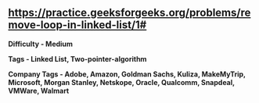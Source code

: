 ## https://practice.geeksforgeeks.org/problems/remove-loop-in-linked-list/1#

**Difficulty - Medium**

**Tags - Linked List, Two-pointer-algorithm**

**Company Tags -  Adobe, Amazon, Goldman Sachs, Kuliza, MakeMyTrip, Microsoft, Morgan Stanley, Netskope, Oracle, Qualcomm, Snapdeal, VMWare, Walmart**

